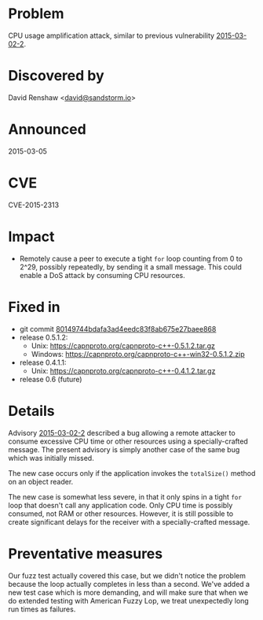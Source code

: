Problem
=======

CPU usage amplification attack, similar to previous vulnerability
[2015-03-02-2][1].

Discovered by
=============

David Renshaw &lt;david@sandstorm.io>

Announced
=========

2015-03-05

CVE
===

CVE-2015-2313

Impact
======

- Remotely cause a peer to execute a tight `for` loop counting from 0 to
  2^29, possibly repeatedly, by sending it a small message. This could enable
  a DoS attack by consuming CPU resources.

Fixed in
========

- git commit [80149744bdafa3ad4eedc83f8ab675e27baee868][0]
- release 0.5.1.2:
  - Unix: https://capnproto.org/capnproto-c++-0.5.1.2.tar.gz
  - Windows: https://capnproto.org/capnproto-c++-win32-0.5.1.2.zip
- release 0.4.1.1:
  - Unix: https://capnproto.org/capnproto-c++-0.4.1.2.tar.gz
- release 0.6 (future)

[0]: https://github.com/sandstorm-io/capnproto/commit/80149744bdafa3ad4eedc83f8ab675e27baee868

Details
=======

Advisory [2015-03-02-2][1] described a bug allowing a remote attacker to
consume excessive CPU time or other resources using a specially-crafted message.
The present advisory is simply another case of the same bug which was initially
missed.

The new case occurs only if the application invokes the `totalSize()` method
on an object reader.

The new case is somewhat less severe, in that it only spins in a tight `for`
loop that doesn't call any application code. Only CPU time is possibly
consumed, not RAM or other resources. However, it is still possible to create
significant delays for the receiver with a specially-crafted message.

[1]: https://github.com/sandstorm-io/capnproto/blob/master/security-advisories/2015-03-02-2-all-cpu-amplification.md

Preventative measures
=====================

Our fuzz test actually covered this case, but we didn't notice the problem
because the loop actually completes in less than a second. We've added a new
test case which is more demanding, and will make sure that when we do extended
testing with American Fuzzy Lop, we treat unexpectedly long run times as
failures.
